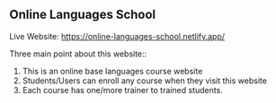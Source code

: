 <h2>Online Languages School</h2>

Live Website: https://online-languages-school.netlify.app/

Three main point about this website::

1. This is an online base languages course website
2. Students/Users can enroll any course when they visit this website
3. Each course has one/more trainer to trained students.